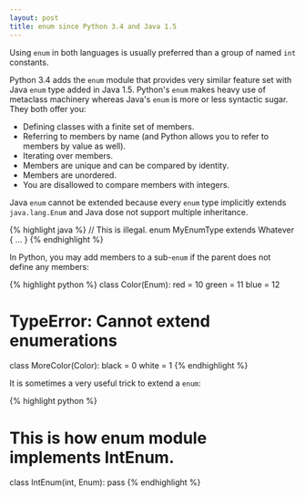 ```yaml
---
layout: post
title: enum since Python 3.4 and Java 1.5
---
```


Using `enum` in both languages is usually preferred than a group of named `int` constants.

Python 3.4 adds the `enum` module that provides very similar feature set with Java `enum` type added in Java 1.5.
Python's `enum` makes heavy use of metaclass machinery
whereas Java's `enum` is more or less syntactic sugar.
They both offer you:

* Defining classes with a finite set of members.
* Referring to members by name (and Python allows you to refer to members by value as well).
* Iterating over members.
* Members are unique and can be compared by identity.
* Members are unordered.
* You are disallowed to compare members with integers.

Java `enum` cannot be extended
because every `enum` type implicitly extends `java.lang.Enum` and Java dose not support multiple inheritance.

{% highlight java %}
// This is illegal.
enum MyEnumType extends Whatever { ... }
{% endhighlight %}

In Python,
you may add members to a sub-`enum`
if the parent does not define any members:

{% highlight python %}
class Color(Enum):
    red = 10
    green = 11
    blue = 12

# TypeError: Cannot extend enumerations
class MoreColor(Color):
    black = 0
    white = 1
{% endhighlight %}

It is sometimes a very useful trick to extend a `enum`:

{% highlight python %}
# This is how enum module implements IntEnum.
class IntEnum(int, Enum):
    pass
{% endhighlight %}
